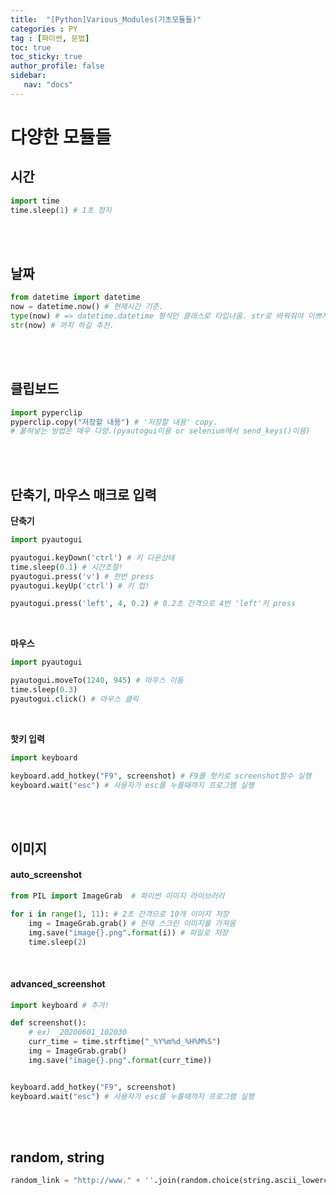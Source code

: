 ```yaml
---
title:  "[Python]Various_Modules(기초모듈들)"
categories : PY
tag : [파이썬, 문법]
toc: true
toc_sticky: true
author_profile: false
sidebar:
   nav: "docs"
---
```




# 다양한 모듈들

## 시간

```python
import time
time.sleep(1) # 1초 정지
```

<br><br>

## 날짜

```python
from datetime import datetime
now = datetime.now() # 현재시간 기준.
type(now) # => datetime.datetime 형식인 클래스로 타입나옴. str로 바꿔줘야 이쁘게나옴.
str(now) # 까지 하길 추천.
```

<br><br>

## 클립보드

```python
import pyperclip
pyperclip.copy("저장할 내용") # '저장할 내용' copy.
# 붙혀넣는 방법은 매우 다양.(pyautogui이용 or selenium에서 send_keys()이용)
```

<br><br>

## 단축기, 마우스 매크로 입력

**단축기**

```python
import pyautogui

pyautogui.keyDown('ctrl') # 키 다운상태
time.sleep(0.1) # 시간조절!
pyautogui.press('v') # 한번 press
pyautogui.keyUp('ctrl') # 키 업!

pyautogui.press('left', 4, 0.2) # 0.2초 간격으로 4번 'left'키 press
```

<br>

**마우스**

```python
import pyautogui

pyautogui.moveTo(1240, 945) # 마우스 이동
time.sleep(0.3)
pyautogui.click() # 마우스 클릭
```

<br>

**핫키 입력**

```python
import keyboard

keyboard.add_hotkey("F9", screenshot) # F9를 핫키로 screenshot함수 실행
keyboard.wait("esc") # 사용자가 esc를 누를때까지 프로그램 실행
```

<br><br>

## 이미지

#### auto_screenshot

```python
from PIL import ImageGrab  # 파이썬 이미지 라이브러리

for i in range(1, 11): # 2초 간격으로 10개 이미지 저장
    img = ImageGrab.grab() # 현재 스크린 이미지를 가져옴
    img.save("image{}.png".format(i)) # 파일로 저장
    time.sleep(2)
```

<br>

#### advanced_screenshot

```python
import keyboard # 추가!

def screenshot():
    # ex) _20200601_102030
    curr_time = time.strftime("_%Y%m%d_%H%M%S")
    img = ImageGrab.grab()
    img.save("image{}.png".format(curr_time))


keyboard.add_hotkey("F9", screenshot)
keyboard.wait("esc") # 사용자가 esc를 누를때까지 프로그램 실행
```

<br><br>

## random, string

```python
random_link = "http://www." + ''.join(random.choice(string.ascii_lowercase) for i in range(10)) + ".com" # 아스키코드 소문자 랜덤 10자 작성
```



